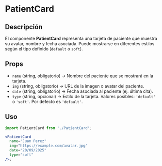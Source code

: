 # PatientCard

## Descripción

El componente **PatientCard** representa una tarjeta de paciente que muestra su avatar, nombre y fecha asociada. Puede mostrarse en diferentes estilos según el tipo definido (`default` o `soft`).

## Props

- `name` (string, obligatorio) → Nombre del paciente que se mostrará en la tarjeta.
- `img` (string, obligatorio) → URL de la imagen o avatar del paciente.
- `date` (string, obligatorio) → Fecha asociada al paciente (ej. última cita).
- `type` (string, opcional) → Estilo de la tarjeta. Valores posibles: `'default'` o `'soft'`. Por defecto es `'default'`.

## Uso

```jsx
import PatientCard from './PatientCard';

<PatientCard
  name="Juan Perez"
  img="https://example.com/avatar.jpg"
  date="20/09/2025"
  type="soft"
/>;
```
